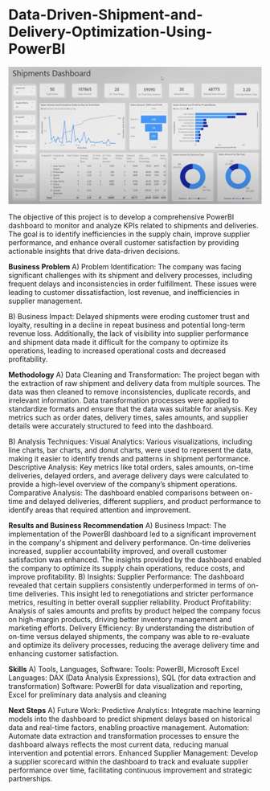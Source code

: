 # Data-Driven-Shipment-and-Delivery-Optimization-Using-PowerBI

![ALT text](https://github.com/Pralhad789/Data-Driven-Shipment-and-Delivery-Optimization-Using-PowerBI/blob/main/Shipment_dashboard.png)


The objective of this project is to develop a comprehensive PowerBI dashboard to monitor and analyze KPIs related to shipments and deliveries. The goal is to identify inefficiencies in the supply chain, improve supplier performance, and enhance overall customer satisfaction by providing actionable insights that drive data-driven decisions.

**Business Problem**
A) Problem Identification: 
  The company was facing significant challenges with its shipment and delivery processes, including frequent delays and inconsistencies in order fulfillment. These issues were leading to customer dissatisfaction, lost revenue, and inefficiencies in supplier management.
  
B) Business Impact: 
  Delayed shipments were eroding customer trust and loyalty, resulting in a decline in repeat business and potential long-term revenue loss. Additionally, the lack of visibility into supplier performance and shipment data made it difficult for the company to optimize its operations, leading to increased operational costs and decreased profitability.

**Methodology**
A) Data Cleaning and Transformation: 
  The project began with the extraction of raw shipment and delivery data from multiple sources. The data was then cleaned to remove inconsistencies, duplicate records, and irrelevant information. Data transformation processes were applied to standardize formats and ensure that the data was suitable for analysis. Key metrics such as order dates, delivery times, sales amounts, and supplier details were accurately structured to feed into the dashboard.
  
B) Analysis Techniques:
Visual Analytics: Various visualizations, including line charts, bar charts, and donut charts, were used to represent the data, making it easier to identify trends and patterns in shipment performance.
Descriptive Analysis: Key metrics like total orders, sales amounts, on-time deliveries, delayed orders, and average delivery days were calculated to provide a high-level overview of the company’s shipment operations.
Comparative Analysis: The dashboard enabled comparisons between on-time and delayed deliveries, different suppliers, and product performance to identify areas that required attention and improvement.

**Results and Business Recommendation**
A) Business Impact: The implementation of the PowerBI dashboard led to a significant improvement in the company's shipment and delivery performance. On-time deliveries increased, supplier accountability improved, and overall customer satisfaction was enhanced. The insights provided by the dashboard enabled the company to optimize its supply chain operations, reduce costs, and improve profitability.
B) Insights:
Supplier Performance: The dashboard revealed that certain suppliers consistently underperformed in terms of on-time deliveries. This insight led to renegotiations and stricter performance metrics, resulting in better overall supplier reliability.
Product Profitability: Analysis of sales amounts and profits by product helped the company focus on high-margin products, driving better inventory management and marketing efforts.
Delivery Efficiency: By understanding the distribution of on-time versus delayed shipments, the company was able to re-evaluate and optimize its delivery processes, reducing the average delivery time and enhancing customer satisfaction.

**Skills**
A) Tools, Languages, Software:
Tools: PowerBI, Microsoft Excel
Languages: DAX (Data Analysis Expressions), SQL (for data extraction and transformation)
Software: PowerBI for data visualization and reporting, Excel for preliminary data analysis and cleaning

**Next Steps**
A) Future Work:
Predictive Analytics: Integrate machine learning models into the dashboard to predict shipment delays based on historical data and real-time factors, enabling proactive management.
Automation: Automate data extraction and transformation processes to ensure the dashboard always reflects the most current data, reducing manual intervention and potential errors.
Enhanced Supplier Management: Develop a supplier scorecard within the dashboard to track and evaluate supplier performance over time, facilitating continuous improvement and strategic partnerships.
